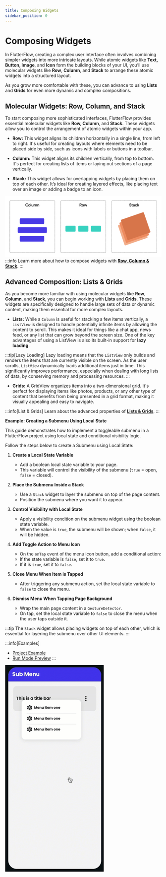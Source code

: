 ```yaml
---
title: Composing Widgets
sidebar_position: 0
---
```


# Composing Widgets

In FlutterFlow, creating a complex user interface often involves combining simpler widgets into more intricate layouts. While atomic widgets like **Text, Button, Image**, and **Icon** form the building blocks of your UI, you’ll use molecular widgets like **Row**, **Column**, and **Stack** to arrange these atomic widgets into a structured layout. 

As you grow more comfortable with these, you can advance to using **Lists** and **Grids** for even more dynamic and complex compositions.

## Molecular Widgets: Row, Column, and Stack
To start composing more sophisticated interfaces, FlutterFlow provides essential molecular widgets like **Row, Column**, and **Stack**. These widgets allow you to control the arrangement of atomic widgets within your app.

- **Row:** This widget aligns its children horizontally in a single line, from left to right. It's useful for creating layouts where elements need to be placed side by side, such as icons with labels or buttons in a toolbar.

- **Column:** This widget aligns its children vertically, from top to bottom. It's perfect for creating lists of items or laying out sections of a page vertically.

- **Stack:** This widget allows for overlapping widgets by placing them on top of each other. It’s ideal for creating layered effects, like placing text over an image or adding a badge to an icon.

![row-col-stack.png](..%2F..%2Fimgs%2Frow-col-stack.png)
:::info
Learn more about how to compose widgets with **[Row, Column & Stack](rows-column-stack.md)**.
:::

## Advanced Composition: Lists & Grids

As you become more familiar with using molecular widgets like **Row**, **Column**, and **Stack**, you can begin working with **Lists** and **Grids**. These widgets are specifically designed to handle large sets of data or dynamic content, making them essential for more complex layouts.

- **Lists:** While a `Column` is useful for stacking a few items vertically, a `ListView` is designed to handle potentially infinite items by allowing the content to scroll. This makes it ideal for things like a chat app, news feed, or any list that can grow beyond the screen size. One of the key advantages of using a ListView is also its built-in support for **lazy loading**. 

:::tip[Lazy Loading]
Lazy loading means that the `ListView` only builds and renders the items that are currently visible on the screen. As the user scrolls, `ListView` dynamically loads additional items just in time. This significantly improves performance, especially when dealing with long lists of data, by conserving memory and processing resources.
:::

- **Grids:** A GridView organizes items into a two-dimensional grid. It's perfect for displaying items like photos, products, or any other type of content that benefits from being presented in a grid format, making it visually appealing and easy to navigate.

:::info[List & Grids]
Learn about the advanced properties of **[Lists & Grids](list-grid.md)**. 
:::

**Example: Creating a Submenu Using Local State**

This guide demonstrates how to implement a toggleable submenu in a FlutterFlow project using local state and conditional visibility logic.

Follow the steps below to create a Submenu using Local State:

   1. **Create a Local State Variable**  
      - Add a boolean local state variable to your page.  
      - This variable will control the visibility of the submenu (`true` = open, `false` = closed).

   2. **Place the Submenu Inside a Stack**  
      - Use a `Stack` widget to layer the submenu on top of the page content.  
      - Position the submenu where you want it to appear.

   3. **Control Visibility with Local State**  
      - Apply a visibility condition on the submenu widget using the boolean state variable.  
      - When the value is `true`, the submenu will be shown; when `false`, it will be hidden.

   4. **Add Toggle Action to Menu Icon**  
      - On the `onTap` event of the menu icon button, add a conditional action:  
      - If the state variable is `false`, set it to `true`.  
      - If it is `true`, set it to `false`.

   5. **Close Menu When Item is Tapped**  
      - After triggering any submenu action, set the local state variable to `false` to close the menu.

   6. **Dismiss Menu When Tapping Page Background**  
      - Wrap the main page content in a `GestureDetector`.  
      - On tap, set the local state variable to `false` to close the menu when the user taps outside it.

:::tip
The `Stack` widget allows placing widgets on top of each other, which is essential for layering the submenu over other UI elements.
:::

:::info[Examples]
- [Project Example](https://app.flutterflow.io/project/sub-menu-840l5q)
- [Run Mode Preview](https://app.flutterflow.io/run/LfzBGTaef8WldndHa2x4)
:::

![](../built-in-widgets/imgs/20250430121319778896.gif)